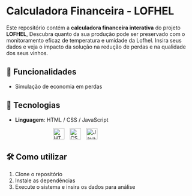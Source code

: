 # Calculadora Financeira - LOFHEL

Este repositório contém a **calculadora financeira interativa** do projeto **LOFHEL**, Descubra quanto da sua produção pode ser preservado com o monitoramento eficaz de temperatura e umidade da Lofhel.
Insira seus dados e veja o impacto da solução na redução de perdas e na qualidade dos seus vinhos.

## 🎯 Funcionalidades  
- Simulação de economia em perdas 


## 🚀 Tecnologias  

- **Linguagem**: HTML / CSS / JavaScript  
<div style="margin-left: 125px">

<img 
    alt="HTML"
    title="HTML" 
    width="30px" 
    style="padding-right: 10px;" 
    src="https://cdn.jsdelivr.net/gh/devicons/devicon@latest/icons/html5/html5-original.svg" 
/>
<img 
    alt="CSS" 
    title="CSS"
    width="30px" 
    style="padding-right: 10px; " 
    src="https://cdn.jsdelivr.net/gh/devicons/devicon@latest/icons/css3/css3-original.svg" 
/>
<img 
    alt="JavaScript" 
    title="JavaScript"
    width="30px" 
    style="padding-right: 10px;" 
    src="https://cdn.jsdelivr.net/gh/devicons/devicon@latest/icons/javascript/javascript-original.svg" 
/> 
</div>

## 🛠 Como utilizar  
1. Clone o repositório  
2. Instale as dependências  
3. Execute o sistema e insira os dados para análise  

